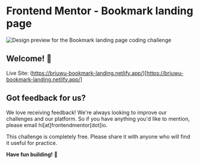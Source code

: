 # Frontend Mentor - Bookmark landing page

![Design preview for the Bookmark landing page coding challenge](./design/desktop-preview.jpg)

## Welcome! 👋

Live Site: (https://briuwu-bookmark-landing.netlify.app/)[https://briuwu-bookmark-landing.netlify.app/]

## Got feedback for us?

We love receiving feedback! We're always looking to improve our challenges and our platform. So if you have anything you'd like to mention, please email hi[at]frontendmentor[dot]io.

This challenge is completely free. Please share it with anyone who will find it useful for practice.

**Have fun building!** 🚀
